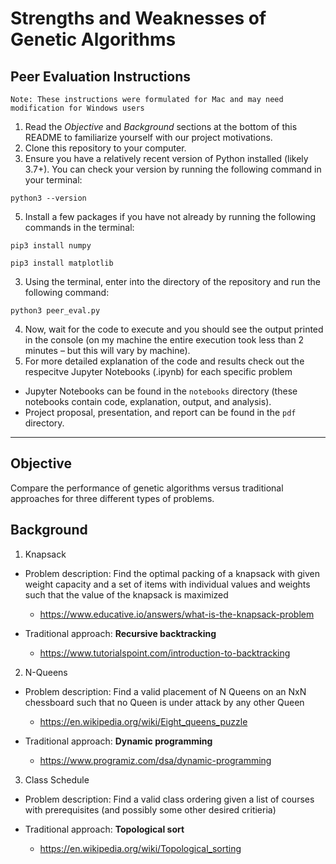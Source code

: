 # Strengths and Weaknesses of Genetic Algorithms

## Peer Evaluation Instructions
`Note: These instructions were formulated for Mac and may need modification for Windows users`

1. Read the *Objective* and *Background* sections at the bottom of this README to familiarize yourself with our project motivations.
2. Clone this repository to your computer.
3. Ensure you have a relatively recent version of Python installed (likely 3.7+). You can check your version by running the following command in your terminal:

```
python3 --version
```

5. Install a few packages if you have not already by running the following commands in the terminal:

```
pip3 install numpy
```

```
pip3 install matplotlib
```

3. Using the terminal, enter into the directory of the repository and run the following command:

```
python3 peer_eval.py
```

4. Now, wait for the code to execute and you should see the output printed in the console (on my machine the entire execution took less than 2 minutes – but this will vary by machine).
5. For more detailed explanation of the code and results check out the respecitve Jupyter Notebooks (.ipynb) for each specific problem
- Jupyter Notebooks can be found in the `notebooks` directory (these notebooks contain code, explanation, output, and analysis).
- Project proposal, presentation, and report can be found in the `pdf` directory.

---

## Objective
Compare the performance of genetic algorithms versus traditional approaches for three different types of problems.

## Background
1. Knapsack
  -  Problem description: Find the optimal packing of a knapsack with given weight capacity and a set of items with individual values and weights such that the value of the knapsack is maximized

     - https://www.educative.io/answers/what-is-the-knapsack-problem
  -  Traditional approach: **Recursive backtracking**

     -  https://www.tutorialspoint.com/introduction-to-backtracking
2. N-Queens
  - Problem description: Find a valid placement of N Queens on an NxN chessboard such that no Queen is under attack by any other Queen

    - https://en.wikipedia.org/wiki/Eight_queens_puzzle
  - Traditional approach: **Dynamic programming**

    - https://www.programiz.com/dsa/dynamic-programming
3. Class Schedule
  - Problem description: Find a valid class ordering given a list of courses with prerequisites (and possibly some other desired critieria)
  - Traditional approach: **Topological sort**

    - https://en.wikipedia.org/wiki/Topological_sorting
